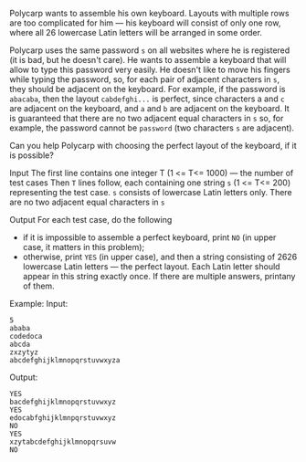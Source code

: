 Polycarp wants to assemble his own keyboard. Layouts with multiple rows are too complicated for him — his keyboard will consist of only one row, where all 26 lowercase Latin letters will be arranged in some order.

Polycarp uses the same password `s` on all websites where he is registered (it is bad, but he doesn't care). He wants to assemble a keyboard that will allow to type this password very easily. He doesn't like to move his fingers while typing the password, so, for each pair of adjacent characters in `s`, they should be adjacent on the keyboard.
For example, if the password is `abacaba`, then the layout `cabdefghi...` is perfect, since characters a and `c` are adjacent on the keyboard, and `a` and `b` are adjacent on the keyboard. It is guaranteed that there are no two adjacent equal characters in `s`
so, for example, the password cannot be `password` (two characters `s` are adjacent).

Can you help Polycarp with choosing the perfect layout of the keyboard, if it is possible?

Input
The first line contains one integer T (1 <= T<= 1000) — the number of test cases
Then `T` lines follow, each containing one string `s` (1 <= T<= 200) representing the test case. `s` consists of lowercase Latin letters only. There are no two adjacent equal characters in `s`

Output
For each test case, do the following
- if it is impossible to assemble a perfect keyboard, print `NO` (in upper case, it matters in this problem);
- otherwise, print `YES` (in upper case), and then a string consisting of 2626 lowercase Latin letters — the perfect layout.
Each Latin letter should appear in this string exactly once. If there are multiple answers, printany of them.

Example:
Input:
```
5
ababa
codedoca
abcda
zxzytyz
abcdefghijklmnopqrstuvwxyza
```

Output:
```
YES
bacdefghijklmnopqrstuvwxyz
YES
edocabfghijklmnpqrstuvwxyz
NO
YES
xzytabcdefghijklmnopqrsuvw
NO
```